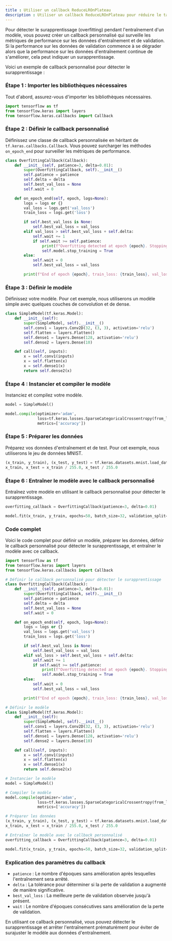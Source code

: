 ```yaml
---
title : Utiliser un callback ReduceLROnPlateau
description : Utiliser un callback ReduceLROnPlateau pour réduire le taux d'apprentissage lorsque la performance sur les données de validation ne s'améliore plus
---
```


Pour détecter le surapprentissage (overfitting) pendant l'entraînement d'un modèle, vous pouvez créer un callback personnalisé qui surveille les métriques de performance sur les données d'entraînement et de validation. Si la performance sur les données de validation commence à se dégrader alors que la performance sur les données d'entraînement continue de s'améliorer, cela peut indiquer un surapprentissage.

Voici un exemple de callback personnalisé pour détecter le surapprentissage :

### Étape 1 : Importer les bibliothèques nécessaires

Tout d'abord, assurez-vous d'importer les bibliothèques nécessaires.

```python
import tensorflow as tf
from tensorflow.keras import layers
from tensorflow.keras.callbacks import Callback
```

### Étape 2 : Définir le callback personnalisé

Définissez une classe de callback personnalisée en héritant de `tf.keras.callbacks.Callback`. Vous pouvez surcharger les méthodes `on_epoch_end` pour surveiller les métriques de performance.

```python
class OverfittingCallback(Callback):
    def __init__(self, patience=3, delta=0.01):
        super(OverfittingCallback, self).__init__()
        self.patience = patience
        self.delta = delta
        self.best_val_loss = None
        self.wait = 0

    def on_epoch_end(self, epoch, logs=None):
        logs = logs or {}
        val_loss = logs.get('val_loss')
        train_loss = logs.get('loss')

        if self.best_val_loss is None:
            self.best_val_loss = val_loss
        elif val_loss > self.best_val_loss + self.delta:
            self.wait += 1
            if self.wait >= self.patience:
                print(f"Overfitting detected at epoch {epoch}. Stopping training.")
                self.model.stop_training = True
        else:
            self.wait = 0
            self.best_val_loss = val_loss

        print(f"End of epoch {epoch}, train_loss: {train_loss}, val_loss: {val_loss}, wait: {self.wait}")
```

### Étape 3 : Définir le modèle

Définissez votre modèle. Pour cet exemple, nous utiliserons un modèle simple avec quelques couches de convolution et de dense.

```python
class SimpleModel(tf.keras.Model):
    def __init__(self):
        super(SimpleModel, self).__init__()
        self.conv1 = layers.Conv2D(32, (3, 3), activation='relu')
        self.flatten = layers.Flatten()
        self.dense1 = layers.Dense(128, activation='relu')
        self.dense2 = layers.Dense(10)

    def call(self, inputs):
        x = self.conv1(inputs)
        x = self.flatten(x)
        x = self.dense1(x)
        return self.dense2(x)
```

### Étape 4 : Instancier et compiler le modèle

Instanciez et compilez votre modèle.

```python
model = SimpleModel()

model.compile(optimizer='adam',
              loss=tf.keras.losses.SparseCategoricalCrossentropy(from_logits=True),
              metrics=['accuracy'])
```

### Étape 5 : Préparer les données

Préparez vos données d'entraînement et de test. Pour cet exemple, nous utiliserons le jeu de données MNIST.

```python
(x_train, y_train), (x_test, y_test) = tf.keras.datasets.mnist.load_data()
x_train, x_test = x_train / 255.0, x_test / 255.0
```

### Étape 6 : Entraîner le modèle avec le callback personnalisé

Entraînez votre modèle en utilisant le callback personnalisé pour détecter le surapprentissage.

```python
overfitting_callback = OverfittingCallback(patience=3, delta=0.01)

model.fit(x_train, y_train, epochs=50, batch_size=32, validation_split=0.2, callbacks=[overfitting_callback])
```

### Code complet

Voici le code complet pour définir un modèle, préparer les données, définir le callback personnalisé pour détecter le surapprentissage, et entraîner le modèle avec ce callback.

```python
import tensorflow as tf
from tensorflow.keras import layers
from tensorflow.keras.callbacks import Callback

# Définir le callback personnalisé pour détecter le surapprentissage
class OverfittingCallback(Callback):
    def __init__(self, patience=3, delta=0.01):
        super(OverfittingCallback, self).__init__()
        self.patience = patience
        self.delta = delta
        self.best_val_loss = None
        self.wait = 0

    def on_epoch_end(self, epoch, logs=None):
        logs = logs or {}
        val_loss = logs.get('val_loss')
        train_loss = logs.get('loss')

        if self.best_val_loss is None:
            self.best_val_loss = val_loss
        elif val_loss > self.best_val_loss + self.delta:
            self.wait += 1
            if self.wait >= self.patience:
                print(f"Overfitting detected at epoch {epoch}. Stopping training.")
                self.model.stop_training = True
        else:
            self.wait = 0
            self.best_val_loss = val_loss

        print(f"End of epoch {epoch}, train_loss: {train_loss}, val_loss: {val_loss}, wait: {self.wait}")

# Définir le modèle
class SimpleModel(tf.keras.Model):
    def __init__(self):
        super(SimpleModel, self).__init__()
        self.conv1 = layers.Conv2D(32, (3, 3), activation='relu')
        self.flatten = layers.Flatten()
        self.dense1 = layers.Dense(128, activation='relu')
        self.dense2 = layers.Dense(10)

    def call(self, inputs):
        x = self.conv1(inputs)
        x = self.flatten(x)
        x = self.dense1(x)
        return self.dense2(x)

# Instancier le modèle
model = SimpleModel()

# Compiler le modèle
model.compile(optimizer='adam',
              loss=tf.keras.losses.SparseCategoricalCrossentropy(from_logits=True),
              metrics=['accuracy'])

# Préparer les données
(x_train, y_train), (x_test, y_test) = tf.keras.datasets.mnist.load_data()
x_train, x_test = x_train / 255.0, x_test / 255.0

# Entraîner le modèle avec le callback personnalisé
overfitting_callback = OverfittingCallback(patience=3, delta=0.01)

model.fit(x_train, y_train, epochs=50, batch_size=32, validation_split=0.2, callbacks=[overfitting_callback])
```

### Explication des paramètres du callback

- `patience` : Le nombre d'époques sans amélioration après lesquelles l'entraînement sera arrêté.
- `delta` : La tolérance pour déterminer si la perte de validation a augmenté de manière significative.
- `best_val_loss` : La meilleure perte de validation observée jusqu'à présent.
- `wait` : Le nombre d'époques consécutives sans amélioration de la perte de validation.

En utilisant ce callback personnalisé, vous pouvez détecter le surapprentissage et arrêter l'entraînement prématurément pour éviter de surajuster le modèle aux données d'entraînement.